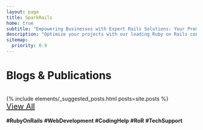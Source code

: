 ```yaml
---
layout: page
title: SparkRails
home: true
subtitle: "Empowering Businesses with Expert Rails Solutions: Your Premier Rails Consulting Partner"
description: "Optimize your projects with our leading Ruby on Rails consulting services. Elevate development with tailored solutions. Contact us for expert Rails support."
sitemap:
  priority: 0.9
---
```


<div class="row mt-20">
	<div class="col-md-12 ">
		<h1 class='text-center'>Blogs &amp; Publications</h1>
		<br/>
		<div>
			{% include elements/_suggested_posts.html posts=site.posts %}
		</div>
	</div>
	<div class="col-md-12 text-right">
		<a href="/blog" class="btn btn-link simple" style="font-size: 20px"><i class="fa fa-arrow-right"></i>View All</a>
	</div>
</div>

<br/>
<footer>
	<div id="describe-text">
		<div class='justify para'>
			<div class='text-center'>
			<strong>#RubyOnRails</strong> <strong>#WebDevelopment</strong> <strong>#CodingHelp</strong> <strong>#RoR</strong> <strong>#TechSupport</strong>
			</div>
		</div>
	</div>
</footer>
